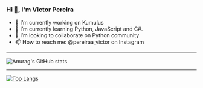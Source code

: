 ### Hi 👋, I'm Victor Pereira



- 🔭 I’m currently working on Kumulus
- 🌱 I’m currently learning Python, JavaScript and C#.
- 👯 I’m looking to collaborate on Python community
- 📫 How to reach me: @pereiraa_victor on Instagram

---

![Anurag's GitHub stats](https://github-readme-stats.vercel.app/api?username=Lnvictor&show_icons=true&theme=radical)

---

[![Top Langs](https://github-readme-stats.vercel.app/api/top-langs/?username=Lnvictor&theme=radical)](https://github.com/anuraghazra/github-readme-stats)

